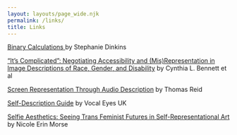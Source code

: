```yaml
---
layout: layouts/page_wide.njk
permalink: /links/
title: Links
---
```


[Binary Calculations ](https://binarycalculationsareinadequate.org/)by Stephanie Dinkins

[“It’s Complicated”: Negotiating Accessibility and (Mis)Representation in Image Descriptions of Race, Gender, and Disability](https://www.bennettc.com/wp-content/uploads/2022/02/Bennett_Its-Complicated-Negotiating-Accessibility-and-MisRepresentation-in-image-Descriptions-of-Race-Gender-and-Disability.pdf) by Cynthia L. Bennett et al

[Screen Representation Through Audio Description](https://www.fringeofcolour.co.uk/responses/screen-representation-through-audio-description-thomas-reid) by Thomas Reid

[Self-Description Guide](https://vocaleyes.co.uk/services/resources/digital-accessibility-and-inclusion/self-description-for-inclusive-meetings/) by Vocal Eyes UK

[Selfie Aesthetics: Seeing Trans Feminist Futures in Self-Representational Art](https://www.dukeupress.edu/selfie-aesthetics) by Nicole Erin Morse
